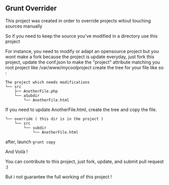 ## Grunt Overrider

This project was created in order to override projects witout touching sources manually

So if you need to keep the source you've modified in a directory use this project

For instance, you need to modify or adapt an opensource project but you wont make a fork because the project is update everyday,
just fork this project, update the conf.json to make the "project" attribute matching you root project like /var/www/mycoolproject
create the tree for your file like so :

```
The project which needs modifications
└── src
    ├── AnotherFile.php
    └── aSubdir
        └── AnotherFile.html
```

If you need to update AnotherFile.html, create the tree and copy the file.

```
└── override ( this dir is in the project )
    └── src
        └── subdir
            └── AnotherFile.html
```

after, launch `grunt copy`

And Voilà !

You can contribute to this project, just fork, update, and submit pull request :)

But i not guarantee the full working of this project ! 